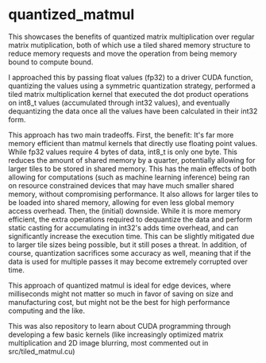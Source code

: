 # quantized_matmul

This showcases the benefits of quantized matrix multiplication over regular matrix mutiplication, both of which use a tiled shared memory structure to reduce memory requests and move the operation
from being memory bound to compute bound.

I approached this by passing float values (fp32) to a driver CUDA function, quantizing the values using a symmetric quantization strategy, performed a tiled matrix multiplication kernel that
executed the dot product operations on int8_t values (accumulated through int32 values), and eventually dequantizing the data once all the values have been calculated in their int32 form.

This approach has two main tradeoffs. First, the benefit: It's far more memory efficient than matmul kernels that directly use floating point values. While fp32 values require 4 bytes of data,
int8_t is only one byte. This reduces the amount of shared memory by a quarter, potentially allowing for larger tiles to be stored in shared memory. This has the main effects of both allowing for
computations (such as machine learning inference) being ran on resource constrained devices that may have much smaller shared memory, without compromising performance. It also allows for larger
tiles to be loaded into shared memory, allowing for even less global memory access overhead. Then, the (initial) downside. While it is more memory efficient, the extra operations required to
dequantize the data and perform static casting for accumulating in int32's adds time overhead, and can significantly increase the execution time. This can be slightly mitigated due to larger
tile sizes being possible, but it still poses a threat. In addition, of course, quantization sacrifices some accuracy as well, meaning that if the data is used for multiple passes it may
become extremely corrupted over time.

This approach of quantized matmul is ideal for edge devices, where milliseconds might not matter so much in favor of saving on size and manufacturing cost, but might not be the best for
high performance computing and the like.

This was also repository to learn about CUDA programming through developing a few basic kernels (like increasingly optimized matrix multiplication and 2D image blurring, most commented out
in src/tiled_matmul.cu)
